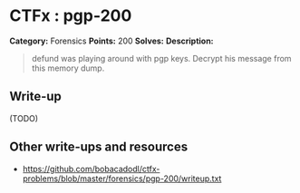 # CTFx : pgp-200

**Category:** Forensics
**Points:** 200
**Solves:** 
**Description:**

> defund was playing around with pgp keys. Decrypt his message from this memory dump.

## Write-up

(TODO)

## Other write-ups and resources

* https://github.com/bobacadodl/ctfx-problems/blob/master/forensics/pgp-200/writeup.txt
